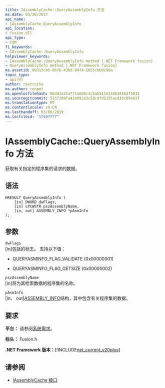 ```yaml
---
title: IAssemblyCache::QueryAssemblyInfo 方法
ms.date: 03/30/2017
api_name:
- IAssemblyCache.QueryAssemblyInfo
api_location:
- fusion.dll
api_type:
- COM
f1_keywords:
- IAssemblyCache::QueryAssemblyInfo
helpviewer_keywords:
- IAssemblyCache::QueryAssemblyInfo method [.NET Framework fusion]
- QueryAssemblyInfo method [.NET Framework fusion]
ms.assetid: 09313cb5-06f6-43bd-94f4-1055c6b0c99a
topic_type:
- apiref
author: rpetrusha
ms.author: ronpet
ms.openlocfilehash: 0bdd1a22a771a8d0c3cbab511e14eb3456df5032
ms.sourcegitcommit: 5137208fa414d9ca3c58cdfd2155ac81bc89e917
ms.translationtype: MT
ms.contentlocale: zh-CN
ms.lasthandoff: 03/06/2019
ms.locfileid: "57497777"
---
```

# <a name="iassemblycachequeryassemblyinfo-method"></a>IAssemblyCache::QueryAssemblyInfo 方法
获取有关指定的程序集的请求的数据。  
  
## <a name="syntax"></a>语法  
  
```  
HRESULT QueryAssemblyInfo (  
    [in] DWORD dwFlags,  
    [in] LPCWSTR pszAssemblyName,  
    [in, out] ASSEMBLY_INFO *pAsmInfo  
);  
```  
  
## <a name="parameters"></a>参数  
 `dwFlags`  
 [in]包括的标志。 支持以下值：  
  
-   QUERYASMINFO_FLAG_VALIDATE (0x00000001)  
  
-   QUERYASMINFO_FLAG_GETSIZE (0x00000002)  
  
 `pszAssemblyName`  
 [in]将为其检索数据的程序集的名称。  
  
 `pAsmInfo`  
 [in、 out][ASSEMBLY_INFO](../../../../docs/framework/unmanaged-api/fusion/assembly-info-structure.md)结构，其中包含有关程序集的数据。  
  
## <a name="requirements"></a>要求  
 **平台：** 请参阅[系统需求](../../../../docs/framework/get-started/system-requirements.md)。  
  
 **标头：** Fusion.h  
  
 **.NET Framework 版本：**[!INCLUDE[net_current_v20plus](../../../../includes/net-current-v20plus-md.md)]  
  
## <a name="see-also"></a>请参阅
- [IAssemblyCache 接口](../../../../docs/framework/unmanaged-api/fusion/iassemblycache-interface.md)
